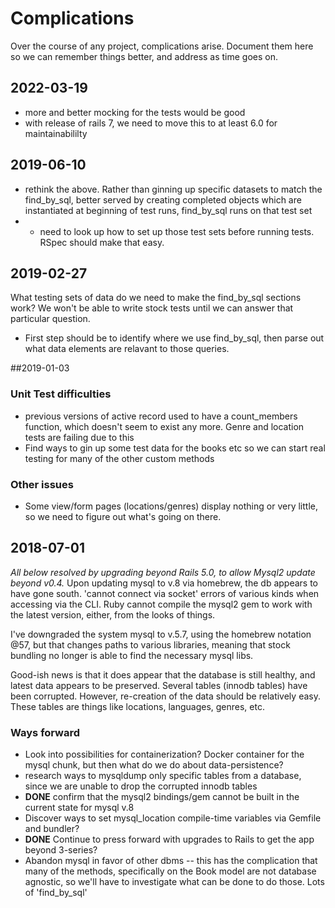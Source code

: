 # Complications

Over the course of any project, complications arise. Document them here so we can remember things better, and address as time goes on.

## 2022-03-19
- more and better mocking for the tests would be good
- with release of rails 7, we need to move this to at least 6.0 for maintainabililty

## 2019-06-10
- rethink the above. Rather than ginning up specific datasets to match the
find_by_sql, better served by creating completed objects which are instantiated
at beginning of test runs, find_by_sql runs on that test set
- - need to look up how to set up those test sets before running tests. RSpec
should make that easy.

## 2019-02-27
What testing sets of data do we need to make the find_by_sql sections work? We
won't be able to write stock tests until we can answer that particular
question.
- First step should be to identify where we use find_by_sql, then parse out
what data elements are relavant to those queries.

##2019-01-03
### Unit Test difficulties
- previous versions of active record used to have a count_members function,
which doesn't seem to exist any more. Genre and location tests are failing due
to this
- Find ways to gin up some test data for the books etc so we can start real
testing for many of the other custom methods

### Other issues
- Some view/form pages (locations/genres) display nothing or very little, so we
need to figure out what's going on there.

## 2018-07-01
*All below resolved by upgrading beyond Rails 5.0, to allow Mysql2 update beyond v0.4.*
Upon updating mysql to v.8 via homebrew, the db appears to have gone south.
'cannot connect via socket' errors of various kinds when accessing via the CLI.
Ruby cannot compile the mysql2 gem to work with the latest version, either,
from the looks of things.

I've downgraded the system mysql to v.5.7, using the homebrew notation @57, but
that changes paths to various libraries, meaning that stock bundling no longer
is able to find the necessary mysql libs.

Good-ish news is that it does appear that the database is still healthy, 
and latest data appears to be preserved. Several tables (innodb tables) have
been corrupted. However, re-creation of the data should be relatively easy. 
These tables are things like locations, languages, genres, etc.

### Ways forward
- Look into possibilities for containerization? Docker container for the mysql
chunk, but then what do we do about data-persistence?
- research ways to mysqldump only specific tables from a database, since we are
unable to drop the corrupted innodb tables
- **DONE** confirm that the mysql2 bindings/gem cannot be built in the current state for
mysql v.8
- Discover ways to set mysql_location compile-time variables via Gemfile and
bundler?
- **DONE** Continue to press forward with upgrades to Rails to get the app beyond
3-series?
- Abandon mysql in favor of other dbms
-- this has the complication that many of the methods, specifically on the Book
model are not database agnostic, so we'll have to investigate what can be done
to do those. Lots of 'find_by_sql'

